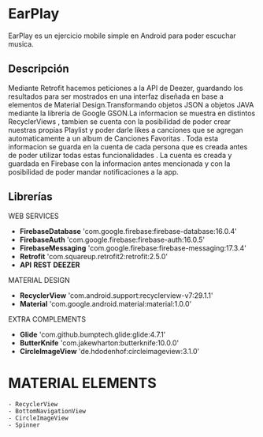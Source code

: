 # EarPlay

EarPlay es un ejercicio mobile simple en Android para poder escuchar musica.

## Descripción

Mediante Retrofit hacemos peticiones a la API de Deezer, guardando los resultados para ser mostrados en una interfaz diseñada en base 
a elementos de Material Design.Transformando objetos JSON a objetos JAVA mediante la librería de Google GSON.La informacion se muestra en 
distintos RecyclerViews , tambien se cuenta con la posibilidad de poder crear nuestras propias Playlist y poder darle likes a canciones que 
se agregan automaticamente a un album de Canciones Favoritas . Toda esta informacion se guarda en la cuenta de cada persona que es creada antes
de poder utilizar todas estas funcionalidades . La cuenta es creada y guardada en Firebase con la informacion antes mencionada y con la 
posibilidad de poder mandar notificaciones a la app.

## Librerías

WEB SERVICES

  * **FirebaseDatabase**  'com.google.firebase:firebase-database:16.0.4'
  * **FirebaseAuth**      'com.google.firebase:firebase-auth:16.0.5'
  * **FirebaseMessaging** 'com.google.firebase:firebase-messaging:17.3.4'
  * **Retrofit**          'com.squareup.retrofit2:retrofit:2.5.0'
  * **API** **REST** **DEEZER** 
   
MATERIAL DESIGN

  * **RecyclerView**   'com.android.support:recyclerview-v7:29.1.1'
  * **Material**     'com.google.android.material:material:1.0.0'
  
   
EXTRA COMPLEMENTS
   
  * **Glide**            'com.github.bumptech.glide:glide:4.7.1'
  * **ButterKnife**      'com.jakewharton:butterknife:10.0.0'
  * **CircleImageView**  'de.hdodenhof:circleimageview:3.1.0'
 
# MATERIAL ELEMENTS

    - RecyclerView
    - BottomNavigationView
    - CircleImageView
    - Spinner
    
